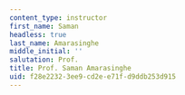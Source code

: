 ```yaml
---
content_type: instructor
first_name: Saman
headless: true
last_name: Amarasinghe
middle_initial: ''
salutation: Prof.
title: Prof. Saman Amarasinghe
uid: f28e2232-3ee9-cd2e-e71f-d9ddb253d915
---
```


